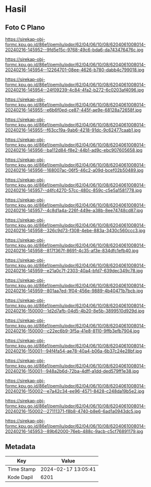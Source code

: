 # Hasil

## Foto C Plano

https://sirekap-obj-formc.kpu.go.id/86e1/pemilu/pdpr/62/04/06/10/08/6204061008014-20240216-145952--9fd5e15c-9768-49c6-bda6-da743476476c.jpg

https://sirekap-obj-formc.kpu.go.id/86e1/pemilu/pdpr/62/04/06/10/08/6204061008014-20240216-145954--12264701-08ee-4626-b780-dabb4c799018.jpg

https://sirekap-obj-formc.kpu.go.id/86e1/pemilu/pdpr/62/04/06/10/08/6204061008014-20240216-145954--24f09239-4c84-4fa2-b272-6c0203af4096.jpg

https://sirekap-obj-formc.kpu.go.id/86e1/pemilu/pdpr/62/04/06/10/08/6204061008014-20240216-145955--e6b6f0ed-ce87-445f-ae9e-68128a72658f.jpg

https://sirekap-obj-formc.kpu.go.id/86e1/pemilu/pdpr/62/04/06/10/08/6204061008014-20240216-145955--f63cc19a-9ab6-4218-91dc-9c62477caab1.jpg

https://sirekap-obj-formc.kpu.go.id/86e1/pemilu/pdpr/62/04/06/10/08/6204061008014-20240216-145956--ba112d84-f8e2-44b1-ad9c-ebc907605658.jpg

https://sirekap-obj-formc.kpu.go.id/86e1/pemilu/pdpr/62/04/06/10/08/6204061008014-20240216-145956--168007ac-06f5-46c2-a09d-bcef02b50489.jpg

https://sirekap-obj-formc.kpu.go.id/86e1/pemilu/pdpr/62/04/06/10/08/6204061008014-20240216-145957--d4fc4270-57cc-480c-859c-c5e5a1581778.jpg

https://sirekap-obj-formc.kpu.go.id/86e1/pemilu/pdpr/62/04/06/10/08/6204061008014-20240216-145957--4c8d1a4a-226f-449e-a38b-8ee74748cd87.jpg

https://sirekap-obj-formc.kpu.go.id/86e1/pemilu/pdpr/62/04/06/10/08/6204061008014-20240216-145958--326c9d73-f308-4ebe-883a-3430c560ccc3.jpg

https://sirekap-obj-formc.kpu.go.id/86e1/pemilu/pdpr/62/04/06/10/08/6204061008014-20240216-145958--817f367f-8691-4c35-af3e-834dfc1efb40.jpg

https://sirekap-obj-formc.kpu.go.id/86e1/pemilu/pdpr/62/04/06/10/08/6204061008014-20240216-145959--e21a0c7f-2303-40a4-bfd7-639dec349c78.jpg

https://sirekap-obj-formc.kpu.go.id/86e1/pemilu/pdpr/62/04/06/10/08/6204061008014-20240216-145959--801aa7ed-1f04-456e-9889-4b40471b7bcb.jpg

https://sirekap-obj-formc.kpu.go.id/86e1/pemilu/pdpr/62/04/06/10/08/6204061008014-20240216-150000--1d2d7afb-04d5-4b20-8e5b-3899510d929d.jpg

https://sirekap-obj-formc.kpu.go.id/86e1/pemilu/pdpr/62/04/06/10/08/6204061008014-20240216-150000--c22ec6b9-3f5a-41e8-8110-9ffb3efb7904.jpg

https://sirekap-obj-formc.kpu.go.id/86e1/pemilu/pdpr/62/04/06/10/08/6204061008014-20240216-150001--94f4fa54-ae78-40a4-b06a-6b37c24e28bf.jpg

https://sirekap-obj-formc.kpu.go.id/86e1/pemilu/pdpr/62/04/06/10/08/6204061008014-20240216-150001--948a2b6d-72ba-4dff-a1dd-ded579ff1e38.jpg

https://sirekap-obj-formc.kpu.go.id/86e1/pemilu/pdpr/62/04/06/10/08/6204061008014-20240216-150002--e7a42c34-ee96-4571-8428-c248da19b5e2.jpg

https://sirekap-obj-formc.kpu.go.id/86e1/pemilu/pdpr/62/04/06/10/08/6204061008014-20240216-150002--27111371-f8b8-4740-b8e6-6ad1a0943dc5.jpg

https://sirekap-obj-formc.kpu.go.id/86e1/pemilu/pdpr/62/04/06/10/08/6204061008014-20240216-145953--89b62000-76eb-488c-9acb-c5cf76891179.jpg


## Metadata

| Key        | Value               |
| ---------- | ------------------- |
| Time Stamp | 2024-02-17 13:05:41 |
| Kode Dapil | 6201                |



